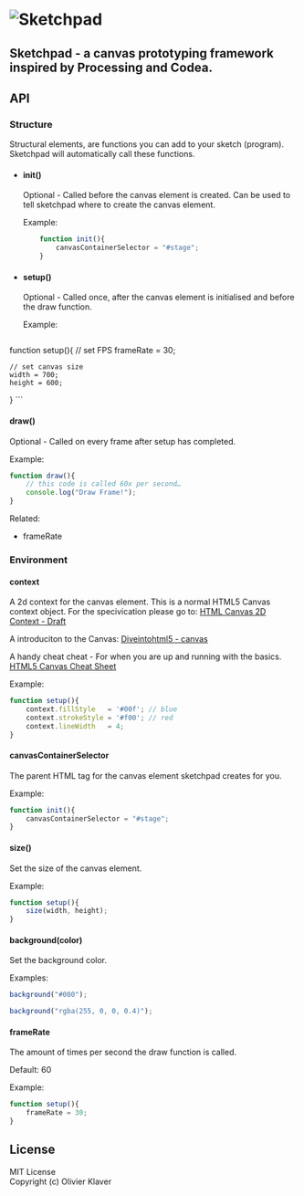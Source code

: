 # ![Sketchpad](https://raw.github.com/olivierklaver/Sketchpad/master/media%20assets/sketchpad.png)

## Sketchpad - a canvas prototyping framework inspired by Processing and Codea.

## API


### Structure
Structural elements, are functions you can add to your sketch (program). Sketchpad will automatically call these functions.

- #### init()

	Optional - Called before the canvas element is created.
Can be used to tell sketchpad where to create the canvas element.

	Example:
	```javascript
		function init(){
			canvasContainerSelector = "#stage";
		}
	```

- #### setup()
	Optional - Called once, after the canvas element is initialised and before the draw function.

	Example:
	```javascript
function setup(){
	// set FPS
	frameRate = 30;
	
	// set canvas size
    width = 700;
    height = 600;
}
	```

#### draw()
Optional - Called on every frame after setup has completed.

Example:
```javascript
function draw(){
	// this code is called 60x per second…
	console.log("Draw Frame!");
}
```

Related:
- frameRate


### Environment
#### context
A 2d context for the canvas element. This is a normal HTML5 Canvas context object. 
For the specivication please go to:
[HTML Canvas 2D Context - Draft](http://www.w3.org/html/wg/drafts/2dcontext/html5_canvas/)

A introduciton to the Canvas:
[Diveintohtml5 - canvas](http://diveintohtml5.info/canvas.html)

A handy cheat cheat - For when you are up and running with the basics.
[HTML5 Canvas Cheat Sheet](http://blog.nihilogic.dk/2009/02/html5-canvas-cheat-sheet.html)

Example:
```javascript
function setup(){
	context.fillStyle   = '#00f'; // blue
	context.strokeStyle = '#f00'; // red
	context.lineWidth   = 4;
}
```

#### canvasContainerSelector
The parent HTML tag for the canvas element sketchpad creates for you.

Example:
```javascript
function init(){
	canvasContainerSelector = "#stage";
}
```

#### size()
Set the size of the canvas element.

Example:
```javascript
function setup(){
	size(width, height);
}
```


#### background(color)
Set the background color.

Examples:
```javascript
background("#000");
```

```javascript
background("rgba(255, 0, 0, 0.4)");
```


#### frameRate
The amount of times per second the draw function is called.

Default:
60

Example:
```javascript
function setup(){
	frameRate = 30;
}
```

## License

MIT License  
Copyright (c) Olivier Klaver
